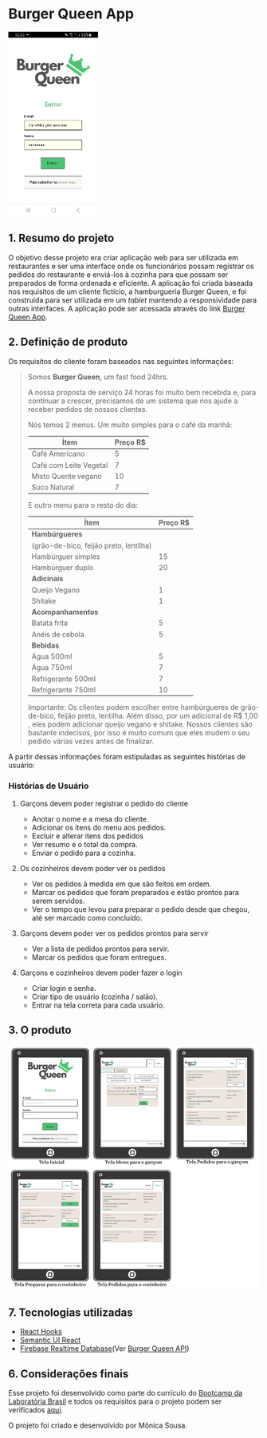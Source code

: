 # Burger Queen App

![Burger Queen Mobile Gif](https://raw.githubusercontent.com/mokasousa/RestaurantApp-Burger-Queen/master/src/Images/Burger%20Queen%20Mobile%20Gif.gif)

## 1. Resumo do projeto

O objetivo desse projeto era criar aplicação web para ser utilizada em restaurantes e ser uma interface onde os funcionários possam registrar os pedidos do restaurante e enviá-los à cozinha para que possam ser preparados de forma ordenada e eficiente. A aplicação foi criada baseada nos requisitos de um cliente fictício, a hamburgueria Burger Queen, e foi construída para ser utilizada em um _tablet_ mantendo a responsividade para outras
interfaces. A aplicação pode ser acessada através do link [Burger Queen App](https://burger-queen-1253c.firebaseapp.com).

## 2. Definição de produto

Os requisitos do cliente foram baseados nas seguintes informações:

> Somos **Burger Queen**, um fast food 24hrs.
>
>A nossa proposta de serviço 24 horas foi muito bem recebida e, para continuar a
>crescer, precisamos de um sistema que nos ajude a receber pedidos de nossos
>clientes.
>
>Nós temos 2 menus. Um muito simples para o café da manhã:
>
>| Ítem                      |Preço R$|
>|---------------------------|------|
>| Café Americano            |    5 |
>| Café com Leite Vegetal    |    7 |
>| Misto Quente vegano       |   10 |
>| Suco Natural              |    7 |
>
>E outro menu para o resto do dia:
>
>| Ítem                      |Preço R$|
>|---------------------------|------|
>|**Hambúrgueres**           |      |
>|(grão-de-bico, feijão preto, lentilha)|
>|Hambúrguer simples         |    15|
>|Hambúrguer duplo           |    20|
>|**Adicinais**              |      |
>|Queijo Vegano              |     1|
>|Shitake                    |     1|
>|**Acompanhamentos**        |      |
>|Batata frita               |     5|
>|Anéis de cebola            |     5|
>|**Bebidas**                |      |
>|Água 500ml                 |     5|
>|Água 750ml                 |     7|
>|Refrigerante 500ml         |     7|
>|Refrigerante 750ml         |    10|
>
>Importante: Os clientes podem escolher entre hambúrgueres de grão-de-bico, feijão preto, lentilha. 
>Além disso, por um adicional de R$ 1,00 , eles podem adicionar queijo vegano e shitake.
>Nossos clientes são bastante indecisos, por isso é muito comum que eles mudem o
>seu pedido várias vezes antes de finalizar.

A partir dessas informações foram estipuladas as seguintes histórias de usuário:

### Histórias de Usuário

1. Garçons devem poder registrar o pedido do cliente

    * Anotar o nome e a mesa do cliente.
    * Adicionar os itens do menu aos pedidos.
    * Excluir e alterar itens dos pedidos
    * Ver resumo e o total da compra.
    * Enviar o pedido para a cozinha.

2. Os cozinheiros devem poder ver os pedidos

    * Ver os pedidos à medida em que são feitos em ordem.
    * Marcar os pedidos que foram preparados e estão prontos para serem servidos.
    * Ver o tempo que levou para preparar o pedido desde que chegou, até ser marcado como concluído.

3. Garçons devem poder ver os pedidos prontos para servir

    * Ver a lista de pedidos prontos para servir.
    * Marcar os pedidos que foram entregues.

4. Garçons e cozinheiros devem poder fazer o login

    * Criar login e senha.
    * Criar tipo de usuário (cozinha / salão).
    * Entrar na tela correta para cada usuário.

## 3. O produto

![Burger Queen Telas](https://github.com/mokasousa/RestaurantApp-Burger-Queen/blob/master/src/Images/Burguer%20Queen%20App.png)

## 7. Tecnologias utilizadas

* [React Hooks](https://reactjs.org/docs/hooks-intro.html)
* [Semantic UI React](https://react.semantic-ui.com/)
* [Firebase Realtime Database](https://firebase.google.com)(Ver [Burger Queen API](https://github.com/mokasousa/SAP003-burger-queen-api))

## 6. Considerações finais

Esse projeto foi desenvolvido como parte do currículo do [Bootcamp da Laboratória Brasil](https://www.laboratoria.la/br) e todos os requisitos para o projeto podem ser verificados [aqui](https://github.com/Laboratoria/SAP003-burger-queen).

O projeto foi criado e desenvolvido por Mônica Sousa.
